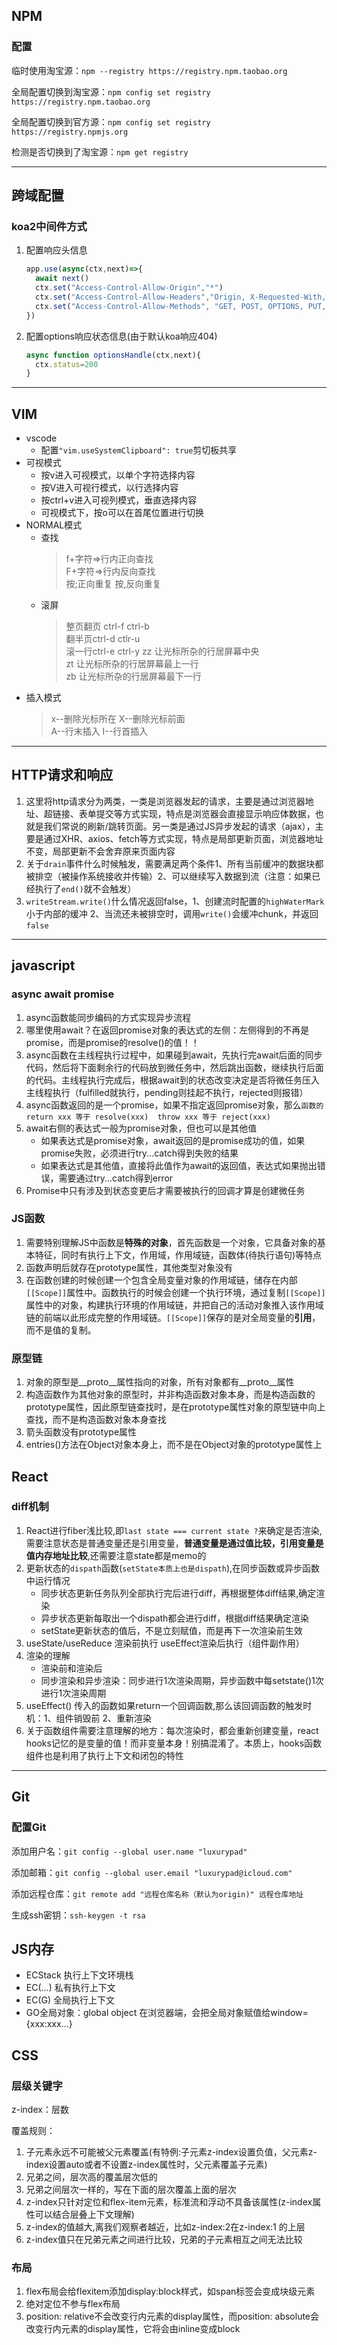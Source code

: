 ## NPM
### 配置
临时使用淘宝源：`npm --registry https://registry.npm.taobao.org`

全局配置切换到淘宝源：`npm config set registry https://registry.npm.taobao.org`

全局配置切换到官方源：`npm config set registry https://registry.npmjs.org`

检测是否切换到了淘宝源：`npm get registry`

***

## 跨域配置
### koa2中间件方式
1. 配置响应头信息
    ```js
    app.use(async(ctx,next)=>{
      await next()
      ctx.set("Access-Control-Allow-Origin","*")
      ctx.set("Access-Control-Allow-Headers","Origin, X-Requested-With, Content-Type, Accept,Authorization")
      ctx.set("Access-Control-Allow-Methods", "GET, POST, OPTIONS, PUT, DELETE,PATCH")
    })
    ```
2. 配置options响应状态信息(由于默认koa响应404)
    ```js
    async function optionsHandle(ctx,next){
      ctx.status=200
    }
    ```
***

## VIM
* vscode
    * 配置`"vim.useSystemClipboard": true`剪切板共享
* 可视模式
    * 按v进入可视模式，以单个字符选择内容
    * 按V进入可视行模式，以行选择内容
    * 按ctrl+v进入可视列模式，垂直选择内容
    * 可视模式下，按o可以在首尾位置进行切换 
* NORMAL模式
    * 查找
        >f+字符=>行内正向查找  
        >F+字符=>行内反向查找  
        >按;正向重复  按,反向重复
    * 滚屏
        >整页翻页 ctrl-f ctrl-b  
        >翻半页ctrl-d ctlr-u   
        >滚一行ctrl-e ctrl-y
        >zz 让光标所杂的行居屏幕中央    
        >zt 让光标所杂的行居屏幕最上一行  
        >zb 让光标所杂的行居屏幕最下一行  
* 插入模式
    >x--删除光标所在  X--删除光标前面  
    >A--行末插入    I--行首插入

***
## HTTP请求和响应
1. 这里将http请求分为两类，一类是浏览器发起的请求，主要是通过浏览器地址、超链接、表单提交等方式实现，特点是浏览器会直接显示响应体数据，也就是我们常说的刷新/跳转页面。另一类是通过JS异步发起的请求（ajax），主要是通过XHR、axios、fetch等方式实现，特点是局部更新页面，浏览器地址不变，局部更新不会舍弃原来页面内容
2. 关于`drain`事件什么时候触发，需要满足两个条件1、所有当前缓冲的数据块都被排空（被操作系统接收并传输）2、可以继续写入数据到流（注意：如果已经执行了`end()`就不会触发）
3. `writeStream.write()`什么情况返回false，1、创建流时配置的`highWaterMark`小于内部的缓冲 2、当流还未被排空时，调用`write()`会缓冲chunk，并返回`false`
***
## javascript
### async await promise
1. async函数能同步编码的方式实现异步流程
2. 哪里使用await？在返回promise对象的表达式的左侧：左侧得到的不再是promise，而是promise的resolve()的值！！
3. async函数在主线程执行过程中，如果碰到await，先执行完await后面的同步代码，然后将下面剩余行的代码放到微任务中，然后跳出函数，继续执行后面的代码。主线程执行完成后，根据await到的状态改变决定是否将微任务压入主线程执行（fulfilled就执行，pending则挂起不执行，rejected则报错） 
4. async函数返回的是一个promise，如果不指定返回promise对象，那么`函数的return xxx 等于 resolve(xxx)  throw xxx 等于 reject(xxx)`
5. await右侧的表达式一般为promise对象，但也可以是其他值  
    * 如果表达式是promise对象，await返回的是promise成功的值，如果promise失败，必须进行try...catch得到失败的结果  
    * 如果表达式是其他值，直接将此值作为await的返回值，表达式如果抛出错误，需要通过try...catch得到error
6. Promise中只有涉及到状态变更后才需要被执行的回调才算是创建微任务
### JS函数
1. 需要特别理解JS中函数是**特殊的对象**，首先函数是一个对象，它具备对象的基本特征，同时有执行上下文，作用域，作用域链，函数体(待执行语句)等特点
2. 函数声明后就存在prototype属性，其他类型对象没有
3. 在函数创建的时候创建一个包含全局变量对象的作用域链，储存在内部`[[Scope]]`属性中。函数执行的时候会创建一个执行环境，通过复制`[[Scope]]`属性中的对象，构建执行环境的作用域链，并把自己的活动对象推入该作用域链的前端以此形成完整的作用域链。`[[Scope]]`保存的是对全局变量的**引用**，而不是值的复制。
### 原型链
1. 对象的原型是__proto__属性指向的对象，所有对象都有__proto__属性
2. 构造函数作为其他对象的原型时，并非构造函数对象本身，而是构造函数的prototype属性，因此原型链查找时，是在prototype属性对象的原型链中向上查找，而不是构造函数对象本身查找
3. 箭头函数没有prototype属性
4. entries()方法在Object对象本身上，而不是在Object对象的prototype属性上

## React
### diff机制
1. React进行fiber浅比较,即`last state === current state ?`来确定是否渲染,需要注意状态是普通变量还是引用变量，**普通变量是通过值比较，引用变量是值内存地址比较**,还需要注意state都是memo的
2. 更新状态的`dispath`函数(`setState本质上也是dispath`),在同步函数或异步函数中运行情况  
    * 同步状态更新任务队列全部执行完后进行diff，再根据整体diff结果,确定渲染  
    * 异步状态更新每取出一个dispath都会进行diff，根据diff结果确定渲染
    * setState更新状态的值后，不是立刻赋值，而是再下一次渲染前生效
3. useState/useReduce 渲染前执行 useEffect渲染后执行（组件副作用）
4. 渲染的理解
    * 渲染前和渲染后 
    * 同步渲染和异步渲染：同步进行1次渲染周期，异步函数中每setstate()1次进行1次渲染周期
5. useEffect() 传入的函数如果return一个回调函数,那么该回调函数的触发时机：1、组件销毁前 2、重新渲染
6. 关于函数组件需要注意理解的地方：每次渲染时，都会重新创建变量，react hooks记忆的是变量的值！而非变量本身！别搞混淆了。本质上，hooks函数组件也是利用了执行上下文和闭包的特性

***

## Git
### 配置Git
添加用户名：`git config --global user.name "luxurypad"`

添加邮箱：`git config --global user.email "luxurypad@icloud.com"`

添加远程仓库：`git remote add "远程仓库名称（默认为origin)" 远程仓库地址`

生成ssh密钥：`ssh-keygen -t rsa`

## JS内存
* ECStack 执行上下文环境栈
* EC(...) 私有执行上下文
* EC(G) 全局执行上下文
* GO全局对象：global object 在浏览器端，会把全局对象赋值给window={xxx:xxx...}

## CSS
### 层级关键字
z-index：层数

覆盖规则：

1. 子元素永远不可能被父元素覆盖(有特例:子元素z-index设置负值，父元素z-index设置auto或者不设置z-index属性时，父元素覆盖子元素)
2. 兄弟之间，层次高的覆盖层次低的
3. 兄弟之间层次一样的，写在下面的层次覆盖上面的层次
4. z-index只针对定位和flex-item元素，标准流和浮动不具备该属性(z-index属性可以结合层叠上下文理解)
5. z-index的值越大,离我们观察者越近，比如z-index:2在z-index:1 的上层
6. z-index值只在兄弟元素之间进行比较，兄弟的子元素相互之间无法比较

### 布局
1. flex布局会给flexitem添加display:block样式，如span标签会变成块级元素
2. 绝对定位不参与flex布局
3. position: relative不会改变行内元素的display属性，而position: absolute会改变行内元素的display属性，它将会由inline变成block
